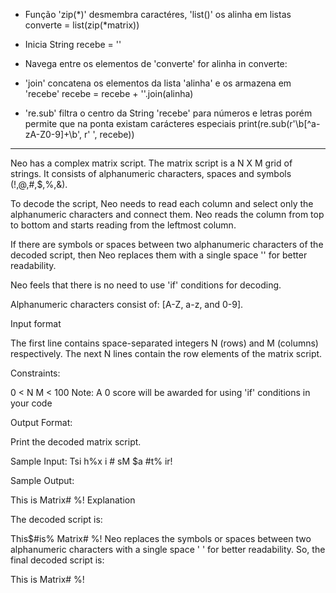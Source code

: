 - Função 'zip(*)' desmembra caractéres, 'list()' os alinha em listas
converte = list(zip(*matrix))

- Inicia String
recebe = ''

- Navega entre os elementos de 'converte'
for alinha in converte:
- 'join' concatena os elementos da lista 'alinha' e os armazena em 'recebe'
    recebe = recebe + ''.join(alinha)
- 're.sub' filtra o centro da String 'recebe' para números e letras porém permite que na ponta existam carácteres especiais
print(re.sub(r'\b[^a-zA-Z0-9]+\b', r' ', recebe))
  
---------------------

Neo has a complex matrix script. The matrix script is a N X M grid of strings. It consists of alphanumeric characters, spaces and symbols (!,@,#,$,%,&).

To decode the script, Neo needs to read each column and select only the alphanumeric characters and connect them. Neo reads the column from top to bottom and starts reading from the leftmost column.

If there are symbols or spaces between two alphanumeric characters of the decoded script, then Neo replaces them with a single space '' for better readability.

Neo feels that there is no need to use 'if' conditions for decoding.

Alphanumeric characters consist of: [A-Z, a-z, and 0-9].

Input format

The first line contains space-separated integers N (rows) and M (columns) respectively.
The next N lines contain the row elements of the matrix script.

Constraints:

0 < N
 M < 100
Note: A 0 score will be awarded for using 'if' conditions in your code

Output Format:

Print the decoded matrix script.

Sample Input:
Tsi
h%x
i #
sM 
$a 
#t%
ir!

Sample Output:

This is Matrix#  %!
Explanation

The decoded script is:

This$#is% Matrix#  %!
Neo replaces the symbols or spaces between two alphanumeric characters with a single space ' ' for better readability.
So, the final decoded script is:

This is Matrix#  %!






